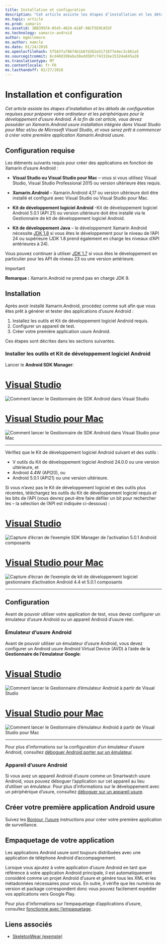 ```yaml
---
title: Installation et configuration
description: "Cet article assiste les étapes d’installation et les détails de configuration requises pour préparer votre ordinateur et les périphériques pour le développement d’usure Android. À la fin de cet article, vous devez posséder un Xamarin.Android usure installation intégrée dans Visual Studio pour Mac et/ou de Microsoft Visual Studio, et vous serez prêt à commencer à créer votre première application Xamarin.Android usure."
ms.topic: article
ms.prod: xamarin
ms.assetid: 3BB395FA-0545-4024-A18F-98CF5E9CA55F
ms.technology: xamarin-android
author: mgmclemore
ms.author: mamcle
ms.date: 01/24/2018
ms.openlocfilehash: 5f583fa78674b1b07d362e5171877e4ec3c861a5
ms.sourcegitcommit: 6cd40d190abe38edd50fc74331be15324a845a28
ms.translationtype: MT
ms.contentlocale: fr-FR
ms.lasthandoff: 02/27/2018
---
```

# <a name="setup-and-installation"></a>Installation et configuration

_Cet article assiste les étapes d’installation et les détails de configuration requises pour préparer votre ordinateur et les périphériques pour le développement d’usure Android. À la fin de cet article, vous devez posséder un Xamarin.Android usure installation intégrée dans Visual Studio pour Mac et/ou de Microsoft Visual Studio, et vous serez prêt à commencer à créer votre première application Xamarin.Android usure._

<a name="requirements" />

## <a name="requirements"></a>Configuration requise

Les éléments suivants requis pour créer des applications en fonction de Xamarin d’usure Android :

-   **Visual Studio ou Visual Studio pour Mac** &ndash; vous si vous utilisez Visual Studio, Visual Studio Professional 2015 ou version ultérieure êtes requis.

-   **Xamarin.Android** &ndash; Xamarin.Android 4,17 ou version ultérieure doit être installé et configuré avec Visual Studio ou Visual Studio pour Mac.

-   **Kit de développement logiciel Android** -Kit de développement logiciel Android 5.0.1 (API 21) ou version ultérieure doit être installé via le Gestionnaire de kit de développement logiciel Android.

-   **Kit de développement Java** &ndash; le développement Xamarin Android nécessite [JDK 1.8](http://www.oracle.com/technetwork/java/javase/downloads/jdk8-downloads-2133151.html) si vous êtes le développement pour le niveau de l’API 24 ou supérieure (JDK 1.8 prend également en charge les niveaux d’API antérieures à 24).

Vous pouvez continuer à utiliser [JDK 1.7](http://www.oracle.com/technetwork/java/javase/downloads/jdk7-downloads-1880260.html) si vous êtes le développement en particulier pour les API de niveau 23 ou une version antérieure.

> [!IMPORTANT]
> **Remarque :** Xamarin.Android ne prend pas en charge JDK 9.

<a name="installation" />

## <a name="installation"></a>Installation

Après avoir installé Xamarin.Android, procédez comme suit afin que vous êtes prêt à générer et tester des applications d’usure Android : 

1.  Installez les outils et Kit de développement logiciel Android requis.
2.  Configurer un appareil de test.
3.  Créer votre première application usure Android.

Ces étapes sont décrites dans les sections suivantes.

<a name="sdktools" />

### <a name="install-android-sdk-and-tools"></a>Installer les outils et Kit de développement logiciel Android 

Lancer le **Android SDK Manager**: 

# <a name="visual-studiotabvswin"></a>[Visual Studio](#tab/vswin)

![Comment lancer le Gestionnaire de SDK Android dans Visual Studio](installation-images/vs/sdk-menu.png)

# <a name="visual-studio-for-mactabvsmac"></a>[Visual Studio pour Mac](#tab/vsmac)

![Comment lancer le Gestionnaire de SDK Android dans Visual Studio pour Mac](installation-images/xs/sdk-menu.png)

-----


Vérifiez que le Kit de développement logiciel Android suivant et des outils :

* V outils du Kit de développement logiciel Android 24.0.0 ou une version ultérieure, et
* Android 4.4W (API20), ou
* Android 5.0.1 (API21) ou une version ultérieure.

Si vous n’avez pas le Kit de développement logiciel et des outils plus récentes, téléchargez les outils du Kit de développement logiciel requis *et* les bits de l’API (vous devrez peut-être faire défiler un bit pour rechercher les &ndash; la sélection de l’API est indiquée ci-dessous) : 

# <a name="visual-studiotabvswin"></a>[Visual Studio](#tab/vswin)

![Capture d’écran de l’exemple SDK Manager de l’activation 5.0.1 Android composants](installation-images/vs/sdk-select.png)

# <a name="visual-studio-for-mactabvsmac"></a>[Visual Studio pour Mac](#tab/vsmac)

![Capture d’écran de l’exemple de kit de développement logiciel gestionnaire d’activation Android 4.4 et 5.0.1 composants](installation-images/xs/sdk-select.png)

-----


## <a name="configuration"></a>Configuration

Avant de pouvoir utiliser votre application de test, vous devez configurer un émulateur d’usure Android ou un appareil Android d’usure réel. 


### <a name="android-wear-emulator"></a>Émulateur d’usure Android

Avant de pouvoir utiliser un émulateur d’usure Android, vous devez configurer un Android usure Android Virtual Device (AVD) à l’aide de la **Gestionnaire de l’émulateur Google**:

# <a name="visual-studiotabvswin"></a>[Visual Studio](#tab/vswin)

![Comment lancer le Gestionnaire d’émulateur Android à partir de Visual Studio](installation-images/vs/emulator-menu.png)

# <a name="visual-studio-for-mactabvsmac"></a>[Visual Studio pour Mac](#tab/vsmac)

![Comment lancer le Gestionnaire d’émulateur Android à partir de Visual Studio pour Mac](installation-images/xs/emulator-menu.png)

-----

Pour plus d’informations sur la configuration d’un émulateur d’usure Android, consultez [déboguer Android porter sur un émulateur](~/android/wear/deploy-test/debug-on-emulator.md).


### <a name="android-wear-device"></a>Appareil d’usure Android

Si vous avez un appareil Android d’usure comme un Smartwatch usure Android, vous pouvez déboguer l’application sur cet appareil au lieu d’utiliser un émulateur. Pour plus d’informations sur le développement avec un périphérique d’usure, consultez [déboguer sur un appareil usure](~/android/wear/deploy-test/debug-on-device.md).


## <a name="create-your-first-android-wear-app"></a>Créer votre première application Android usure

Suivez les [Bonjour, l’usure](~/android/wear/get-started/hello-wear.md) instructions pour créer votre première application de surveillance.


## <a name="packaging-your-app"></a>Empaquetage de votre application

Les applications Android usure sont toujours distribuées avec une application de téléphone Android d’accompagnement. 

Lorsque vous ajoutez à votre application d’usure Android en tant que référence à votre application Android principale, il est automatiquement considéré comme un projet Android d’usure et génère tous les XML et les métadonnées nécessaires pour vous. En outre, il vérifie que les numéros de version et package correspondent donc vous pouvez facilement expédier vos applications vers Google Play. 

Pour plus d’informations sur l’empaquetage d’applications d’usure, consultez [fonctionne avec l’empaquetage](~/android/wear/deploy-test/packaging.md).


## <a name="related-links"></a>Liens associés

- [SkeletonWear (exemple)](https://developer.xamarin.com/samples/SkeletonWear/)
